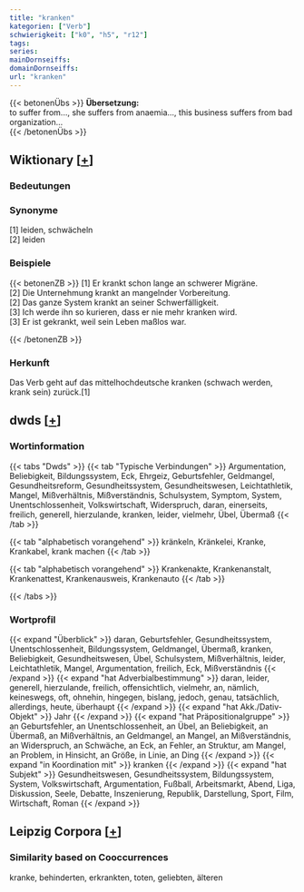```yaml
---
title: "kranken"
kategorien: ["Verb"]
schwierigkeit: ["k0", "h5", "r12"]
tags:
series:
mainDornseiffs:
domainDornseiffs:
url: "kranken"
---
```


{{< betonenÜbs >}}
**Übersetzung:**  
to suffer from..., she suffers from anaemia..., this business suffers from bad organization...  
{{< /betonenÜbs >}}

## Wiktionary [[+](https://de.wiktionary.org/wiki/kranken)]

### Bedeutungen

### Synonyme
[1] leiden, schwächeln  
[2] leiden  

### Beispiele
{{< betonenZB >}}
[1] Er krankt schon lange an schwerer Migräne.  
[2] Die Unternehmung krankt an mangelnder Vorbereitung.  
[2] Das ganze System krankt an seiner Schwerfälligkeit.  
[3] Ich werde ihn so kurieren, dass er nie mehr kranken wird.  
[3] Er ist gekrankt, weil sein Leben maßlos war.  

{{< /betonenZB >}}
### Herkunft
Das Verb geht auf das mittelhochdeutsche kranken (schwach werden, krank sein) zurück.[1]  



## dwds [[+](https://www.dwds.de/wb/kranken)]

### Wortinformation
{{< tabs "Dwds" >}}
{{< tab "Typische Verbindungen" >}}
Argumentation, Beliebigkeit, Bildungssystem, Eck, Ehrgeiz, Geburtsfehler, Geldmangel, Gesundheitsreform, Gesundheitssystem, Gesundheitswesen, Leichtathletik, Mangel, Mißverhältnis, Mißverständnis, Schulsystem, Symptom, System, Unentschlossenheit, Volkswirtschaft, Widerspruch, daran, einerseits, freilich, generell, hierzulande, kranken, leider, vielmehr, Übel, Übermaß
{{< /tab >}}

{{< tab "alphabetisch vorangehend" >}}
kränkeln, Kränkelei, Kranke, Krankabel, krank machen
{{< /tab >}}

{{< tab "alphabetisch vorangehend" >}}
Krankenakte, Krankenanstalt, Krankenattest, Krankenausweis, Krankenauto
{{< /tab >}}

{{< /tabs >}}

### Wortprofil
{{< expand "Überblick" >}} daran, Geburtsfehler, Gesundheitssystem, Unentschlossenheit, Bildungssystem, Geldmangel, Übermaß, kranken, Beliebigkeit, Gesundheitswesen, Übel, Schulsystem, Mißverhältnis, leider, Leichtathletik, Mangel, Argumentation, freilich, Eck, Mißverständnis {{< /expand >}}
{{< expand "hat Adverbialbestimmung" >}} daran, leider, generell, hierzulande, freilich, offensichtlich, vielmehr, an, nämlich, keineswegs, oft, ohnehin, hingegen, bislang, jedoch, genau, tatsächlich, allerdings, heute, überhaupt {{< /expand >}}
{{< expand "hat Akk./Dativ-Objekt" >}} Jahr {{< /expand >}}
{{< expand "hat Präpositionalgruppe" >}} an Geburtsfehler, an Unentschlossenheit, an Übel, an Beliebigkeit, an Übermaß, an Mißverhältnis, an Geldmangel, an Mangel, an Mißverständnis, an Widerspruch, an Schwäche, an Eck, an Fehler, an Struktur, am Mangel, an Problem, in Hinsicht, an Größe, in Linie, an Ding {{< /expand >}}
{{< expand "in Koordination mit" >}} kranken {{< /expand >}}
{{< expand "hat Subjekt" >}} Gesundheitswesen, Gesundheitssystem, Bildungssystem, System, Volkswirtschaft, Argumentation, Fußball, Arbeitsmarkt, Abend, Liga, Diskussion, Seele, Debatte, Inszenierung, Republik, Darstellung, Sport, Film, Wirtschaft, Roman {{< /expand >}}

## Leipzig Corpora [[+](https://corpora.uni-leipzig.de/en/res?word=kranken&corpusId=deu_newscrawl-public_2018)]


### Similarity based on Cooccurrences
kranke, behinderten, erkrankten, toten, geliebten, älteren

